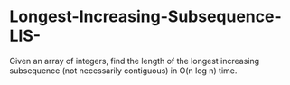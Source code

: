 # Longest-Increasing-Subsequence-LIS-
Given an array of integers, find the length of the longest increasing subsequence (not necessarily contiguous) in O(n log n) time.
